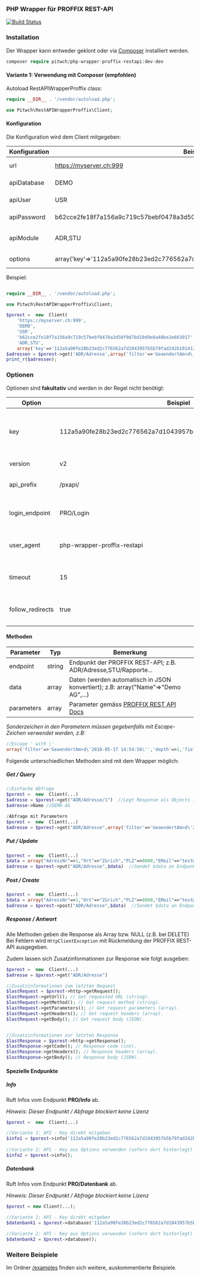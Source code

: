 ### PHP Wrapper für PROFFIX REST-API

[![Build Status](https://travis-ci.org/pitwch/php-wrapper-proffix-restapi.svg?branch=master)](https://travis-ci.org/pitwch/php-wrapper-proffix-restapi)


### Installation
Der Wrapper kann entweder geklont oder via [Composer](https://getcomposer.org) installiert werden.

```php
composer require pitwch/php-wrapper-proffix-restapi:dev-dev
```


#### Variante 1: Verwendung mit Composer (empfohlen)


Autoload RestAPIWrapperProffix class:

```php
require __DIR__ . '/vendor/autoload.php';

use Pitwch\RestAPIWrapperProffix\Client;

```


#### Konfiguration

Die Konfiguration wird dem Client mitgegeben:

| Konfiguration    | Beispiel                                                                         | Bemerkung                                        |
|------------------|----------------------------------------------------------------------------------|--------------------------------------------------|
| url              | https://myserver.ch:999                                                          | URL der REST-API **ohne pxapi/v2/**              |
| apiDatabase      | DEMO                                                                             | Name der Datenbank                               |
| apiUser          | USR                                                                              | Names des Benutzers                              |
| apiPassword      | b62cce2fe18f7a156a9c719c57bebf0478a3d50f0d7bd18d9e8a40be2e663017                 | SHA256-Hash des Benutzerpasswortes               |
| apiModule        | ADR,STU                                                                          | Benötigte Module (mit Komma getrennt)            |
| options          | array('key'=>'112a5a90fe28b23ed2c776562a7d1043957b5b79fad242b10141254b4de59028') | Optionen (Details unter Optionen)                |


Beispiel:
```php

require __DIR__ . '/vendor/autoload.php';

use Pitwch\RestAPIWrapperProffix\Client;

$pxrest =  new  Client(
    'https://myserver.ch:999',
    'DEMO',
    'USR',
    'b62cce2fe18f7a156a9c719c57bebf0478a3d50f0d7bd18d9e8a40be2e663017',
    'ADR,STU',
    array('key'=>'112a5a90fe28b23ed2c776562a7d1043957b5b79fad242b10141254b4de59028','limit'=>2));
$adressen = $pxrest->get('ADR/Adresse',array('filter'=>'GeaendertAm>d\'2018-05-17 14:54:56\'','depth'=>1,'fields'=>'AdressNr,Name,GeaendertAm'));;
print_r($adressen);
```
### Optionen

Optionen sind **fakultativ** und werden in der Regel nicht benötigt:

| Option           | Beispiel                                                         | Bemerkung                                                      |
|------------------|------------------------------------------------------------------|----------------------------------------------------------------|
| key              | 112a5a90fe28b23ed2c776562a7d1043957b5b79fad242b10141254b4de59028 | API-Key als SHA256 - Hash (kann auch direkt mitgegeben werden) |
| version          | v2                                                               | API-Version; Standard = v2                                     |
| api_prefix       | /pxapi/                                                          | Prefix für die API; Standard = /pxapi/                         |
| login_endpoint   | PRO/Login                                                        | Endpunkt für Login; Standard = PRO/Login                       |
| user_agent       | php-wrapper-proffix-restapi                                      | User Agent; Standard = php-wrapper-proffix-restapi             |
| timeout          | 15                                                               | Timeout für Curl in Sekunden; Standard = 15                    |
| follow_redirects | true                                                             | Weiterleitungen der API folgen; Standard = false               |

#### Methoden


| Parameter  | Typ    | Bemerkung                                                                                                |
|------------|--------|----------------------------------------------------------------------------------------------------------|
| endpoint   | string | Endpunkt der PROFFIX REST-API; z.B. ADR/Adresse,STU/Rapporte...                                          |
| data       | array  | Daten (werden automatisch in JSON konvertiert); z.B: array("Name"=>"Demo AG",...)                        |
| parameters | array  | Parameter gemäss [PROFFIX REST API Docs](http://www.proffix.net/Portals/0/content/REST%20API/index.html) |


*Sonderzeichen in den Parametern müssen gegebenfalls mit Escape-Zeichen verwendet werden, z.B:*

```php
//Escape ' with \'
array('filter'=>'GeaendertAm>d\'2018-05-17 14:54:56\'','depth'=>1,'fields'=>'AdressNr,Name,GeaendertAm')
```


Folgende unterschiedlichen Methoden sind mit dem Wrapper möglich:



##### Get / Query

```php
//Einfache Abfrage
$pxrest =  new  Client(...)
$adresse = $pxrest->get("ADR/Adresse/1")  //Legt Response als Objects in $adresse ab
$adresse->Name //DEMO AG

/Abfrage mit Parametern
$pxrest =  new  Client(...)
$adresse = $pxrest->get("ADR/Adresse",array('filter'=>'GeaendertAm>d\'2018-05-17 14:54:56\'','depth'=>1,'fields'=>'AdressNr,Name,GeaendertAm','limit'=>5))

```


##### Put / Update

```php
$pxrest =  new  Client(...)
$data = array("AdressNr"=>1,"Ort"=>"Zürich","PLZ"=>8000,"EMail"=>"test@test.com");
$adresse = $pxrest->put("ADR/Adresse",$data)  //Sendet $data an Endpunkt ADR/Adresse
```

##### Post / Create

```php
$pxrest =  new  Client(...)
$data = array("AdressNr"=>1,"Ort"=>"Zürich","PLZ"=>8000,"EMail"=>"test@test.com");
$adresse = $pxrest->post("ADR/Adresse",$data)  //Sendet $data an Endpunkt ADR/Adresse
```


##### Response / Antwort

Alle Methoden geben die Response als Array bzw. NULL (z.B. bei DELETE)
Bei Fehlern wird `HttpClientException` mit Rückmeldung der PROFFIX REST-API ausgegeben.

Zudem lassen sich Zusatzinformationen zur Response wie folgt ausgeben:

```php
$pxrest =  new  Client(...)
$adresse = $pxrest->get("ADR/Adresse")

//Zusatzinformationen zum letzten Request
$lastRequest = $pxrest->http->getRequest();
$lastRequest->getUrl(); // Get requested URL (string).
$lastRequest->getMethod(); // Get request method (string).
$lastRequest->getParameters(); // Get request parameters (array).
$lastRequest->getHeaders(); // Get request headers (array).
$lastRequest->getBody(); // Get request body (JSON).


//Zusatzinformationen zur letzten Response
$lastResponse = $pxrest->http->getResponse();
$lastResponse->getCode(); // Response code (int).
$lastResponse->getHeaders(); // Response headers (array).
$lastResponse->getBody(); // Response body (JSON).
```


#### Spezielle Endpunkte


##### Info

Ruft Infos vom Endpunkt **PRO/Info** ab.

*Hinweis: Dieser Endpunkt / Abfrage blockiert keine Lizenz*

```php
$pxrest =  new  Client(...)

//Variante 1: API - Key direkt mitgeben
$info1 = $pxrest->info('112a5a90fe28b23ed2c776562a7d1043957b5b79fad242b10141254b4de59028');
  
//Variante 2: API - Key aus Options verwenden (sofern dort hinterlegt)
$info2 = $pxrest->info();
```

##### Datenbank

Ruft Infos vom Endpunkt **PRO/Datenbank** ab.

*Hinweis: Dieser Endpunkt / Abfrage blockiert keine Lizenz*

```php
$pxrest = new Client(...);

//Variante 1: API - Key direkt mitgeben
$datenbank1 = $pxrest->database('112a5a90fe28b23ed2c776562a7d1043957b5b79fad242b10141254b4de59028');
  
//Variante 2: API - Key aus Options verwenden (sofern dort hinterlegt)
$datenbank2 = $pxrest->database();
  ```


### Weitere Beispiele

Im Ordner [/examples](https://github.com/pitwch/php-wrapper-proffix-restapi/tree/master/examples) finden sich weitere,
auskommentierte Beispiele.
